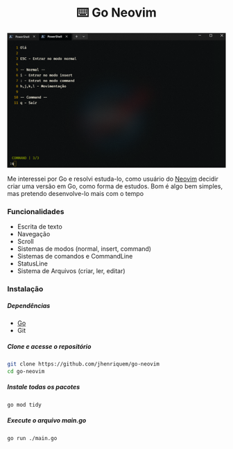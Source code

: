 <h1 align="center"> ⌨️ Go Neovim</h1>
<img src="./assets/img.png"/>


Me interessei por Go e resolvi estuda-lo, como usuário do [Neovim](https://neovim.io/) decidir criar uma versão em Go, como forma de estudos. Bom é algo bem simples, mas pretendo desenvolve-lo mais com o tempo

### Funcionalidades
- Escrita de texto
- Navegação 
- Scroll
- Sistemas de modos (normal, insert, command)
- Sistemas de comandos e CommandLine 
- StatusLine 
- Sistema de Arquivos (criar, ler, editar)

### Instalação

##### Dependências
- [Go](https://go.dev/)
- Git


##### Clone e acesse o repositório 
```bash
git clone https://github.com/jhenriquem/go-neovim
cd go-neovim
```

##### Instale todas os pacotes
```bash
go mod tidy
```

##### Execute o arquivo main.go
```bash
go run ./main.go
```
